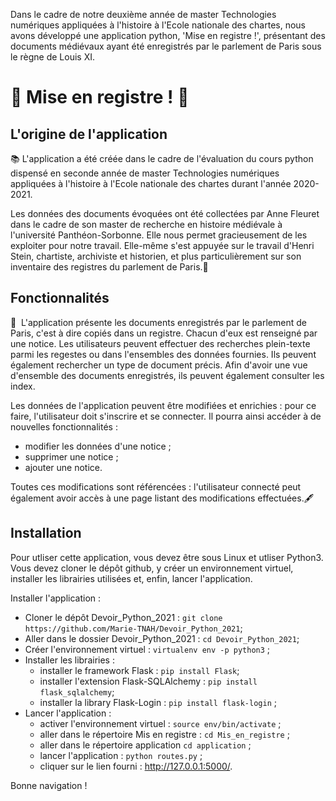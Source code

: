 Dans le cadre de notre deuxième année de master Technologies numériques appliquées à l'histoire à l'Ecole nationale des chartes, nous avons développé une application python, 'Mise en registre !', présentant des documents médiévaux ayant été enregistrés par le parlement de Paris sous le règne de Louis XI.

# 👑 Mise en registre ! 👑 

## L'origine de l'application

📚 L'application a été créée dans le cadre de l'évaluation du cours python dispensé en seconde année de master Technologies numériques appliquées à l'histoire à l'Ecole nationale des chartes durant l'année 2020-2021.

Les données des documents évoquées ont été collectées par Anne Fleuret dans le cadre de son master de recherche en histoire médiévale à l'université Panthéon-Sorbonne. Elle nous permet gracieusement de les exploiter pour notre travail. Elle-même s'est appuyée sur le travail d'Henri Stein, chartiste, archiviste et historien, et plus particulièrement sur son inventaire des registres du parlement de Paris.📙


## Fonctionnalités

📜 	L'application présente les documents enregistrés par le parlement de Paris, c'est à dire copiés dans un registre. Chacun d'eux est renseigné par une notice. Les utilisateurs peuvent effectuer des recherches plein-texte parmi les regestes ou dans l'ensembles des données fournies. Ils peuvent également rechercher un type de document précis. Afin d'avoir une vue d'ensemble des documents enregistrés, ils peuvent également consulter les index.

Les données de l'application peuvent être modifiées et enrichies : pour ce faire, l'utilisateur doit s'inscrire et se connecter. Il pourra ainsi accéder à de nouvelles fonctionnalités :
* modifier les données d'une notice ;
* supprimer une notice ;
* ajouter une notice. 

Toutes ces modifications sont référencées : l'utilisateur connecté peut également avoir accès à une page listant des modifications effectuées.🖋


## Installation

Pour utliser cette application, vous devez être sous Linux et utliser Python3. Vous devez cloner le dépôt github, y créer un environnement virtuel, installer les librairies utilisées et, enfin, lancer l'application.

Installer l'application :
* Cloner le dépôt Devoir_Python_2021 : `git clone https://github.com/Marie-TNAH/Devoir_Python_2021`;
* Aller dans le dossier Devoir_Python_2021 : `cd Devoir_Python_2021`;
* Créer l'environnement virtuel : `virtualenv env -p python3` ;
* Installer les librairies :
  * installer le framework Flask : `pip install Flask`;
  * installer l'extension Flask-SQLAlchemy : `pip install flask_sqlalchemy`;
  * installer la library Flask-Login : `pip install flask-login` ;
* Lancer l'application :
  * activer l'environnement virtuel : `source env/bin/activate` ;
  * aller dans le répertoire Mis en registre : `cd Mis_en_registre` ;
  * aller dans le répertoire application `cd application` ;
  * lancer l'application : `python routes.py` ;
  * cliquer sur le lien fourni : http://127.0.0.1:5000/. 
 
 Bonne navigation !

